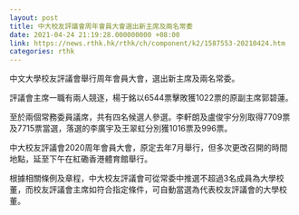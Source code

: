 ```yaml
---
layout: post
title: 中大校友評議會周年會員大會選出新主席及兩名常委
date: 2021-04-24 21:19:28.000000000 +08:00
link: https://news.rthk.hk/rthk/ch/component/k2/1587553-20210424.htm
categories: rthk
---
```


中文大學校友評議會舉行周年會員大會，選出新主席及兩名常委。

評議會主席一職有兩人競逐，楊于銘以6544票擊敗獲1022票的原副主席郭碧蓮。

至於兩個常務委員議席，共有四名候選人參選。李軒朗及盧俊宇分別取得7709票及7715票當選，落選的李廣宇及王翠虹分別獲1016票及996票。

中大校友評議會2020周年會員大會，原定去年7月舉行，但多次更改召開的時間地點，延至下午在紅磡香港體育館舉行。

根據相關條例及章程，中大校友評議會可從常委中推選不超過3名成員為大學校董，而校友評議會主席如符合指定條件，可自動當選為代表校友評議會的大學校董。
